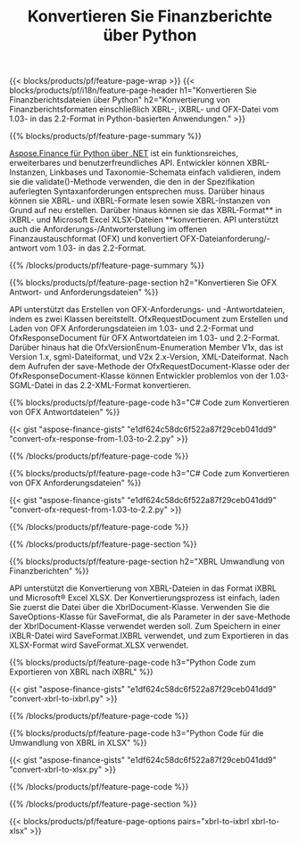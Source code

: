 ﻿---
title: Konvertieren Sie Finanzberichte über Python
url: /de/python-net/conversion/
description:  Python-Code zum Konvertieren von Finanzberichten in die Dateiformate XBRL, iXBRL (inline xbrl) und OFX über die Python-Bibliothek.
---
{{< blocks/products/pf/feature-page-wrap >}}
{{< blocks/products/pf/i18n/feature-page-header h1="Konvertieren Sie Finanzberichtsdateien über Python" h2="Konvertierung von Finanzberichtsformaten einschließlich XBRL-, iXBRL- und OFX-Datei vom 1.03- in das 2.2-Format in Python-basierten Anwendungen." >}}

{{% blocks/products/pf/feature-page-summary %}}

[Aspose.Finance für Python über .NET](https://products.aspose.com/finance/python-net/) ist ein funktionsreiches, erweiterbares und benutzerfreundliches API. Entwickler können XBRL-Instanzen, Linkbases und Taxonomie-Schemata einfach validieren, indem sie die validate()-Methode verwenden, die den in der Spezifikation auferlegten Syntaxanforderungen entsprechen muss. Darüber hinaus können sie XBRL- und iXBRL-Formate lesen sowie XBRL-Instanzen von Grund auf neu erstellen. Darüber hinaus können sie das XBRL-Format** in iXBRL- und Microsoft Excel XLSX-Dateien **konvertieren. API unterstützt auch die Anforderungs-/Antworterstellung im offenen Finanzaustauschformat (OFX) und konvertiert OFX-Dateianforderung/-antwort vom 1.03- in das 2.2-Format.

{{% /blocks/products/pf/feature-page-summary %}}

{{% blocks/products/pf/feature-page-section h2="Konvertieren Sie OFX Antwort- und Anforderungsdateien" %}}

API unterstützt das Erstellen von OFX-Anforderungs- und -Antwortdateien, indem es zwei Klassen bereitstellt. OfxRequestDocument zum Erstellen und Laden von OFX Anforderungsdateien im 1.03- und 2.2-Format und OfxResponseDocument für OFX Antwortdateien im 1.03- und 2.2-Format. Darüber hinaus hat die OfxVersionEnum-Enumeration Member V1x, das ist Version 1.x, sgml-Dateiformat, und V2x 2.x-Version, XML-Dateiformat. Nach dem Aufrufen der save-Methode der OfxRequestDocument-Klasse oder der OfxResponseDocument-Klasse können Entwickler problemlos von der 1.03-SGML-Datei in das 2.2-XML-Format konvertieren.


{{% blocks/products/pf/feature-page-code h3="C# Code zum Konvertieren von OFX Antwortdateien" %}}

{{< gist "aspose-finance-gists" "e1df624c58dc6f522a87f29ceb041dd9" "convert-ofx-response-from-1.03-to-2.2.py" >}} 

{{% /blocks/products/pf/feature-page-code %}}

{{% blocks/products/pf/feature-page-code h3="C# Code zum Konvertieren von OFX Anforderungsdateien" %}}

{{< gist "aspose-finance-gists" "e1df624c58dc6f522a87f29ceb041dd9" "convert-ofx-request-from-1.03-to-2.2.py" >}} 

{{% /blocks/products/pf/feature-page-code %}}

{{% /blocks/products/pf/feature-page-section %}}

{{% blocks/products/pf/feature-page-section h2="XBRL Umwandlung von Finanzberichten" %}}

API unterstützt die Konvertierung von XBRL-Dateien in das Format iXBRL und Microsoft® Excel XLSX. Der Konvertierungsprozess ist einfach, laden Sie zuerst die Datei über die XbrlDocument-Klasse. Verwenden Sie die SaveOptions-Klasse für SaveFormat, die als Parameter in der save-Methode der XbrlDocument-Klasse verwendet werden soll. Zum Speichern in einer iXBLR-Datei wird SaveFormat.IXBRL verwendet, und zum Exportieren in das XLSX-Format wird SaveFormat.XLSX verwendet.

{{% blocks/products/pf/feature-page-code h3="Python Code zum Exportieren von XBRL nach iXBRL" %}}

{{< gist "aspose-finance-gists" "e1df624c58dc6f522a87f29ceb041dd9" "convert-xbrl-to-ixbrl.py" >}} 

{{% /blocks/products/pf/feature-page-code %}}

{{% blocks/products/pf/feature-page-code h3="Python Code für die Umwandlung von XBRL in XLSX" %}}

{{< gist "aspose-finance-gists" "e1df624c58dc6f522a87f29ceb041dd9" "convert-xbrl-to-xlsx.py" >}} 

{{% /blocks/products/pf/feature-page-code %}}

{{% /blocks/products/pf/feature-page-section %}}

{{< blocks/products/pf/feature-page-options pairs="xbrl-to-ixbrl xbrl-to-xlsx" >}}